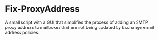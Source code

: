 # Fix-ProxyAddress
A small script with a GUI that simplifies the process of adding an SMTP proxy address to mailboxes that are not being updated by Exchange email address policies.
